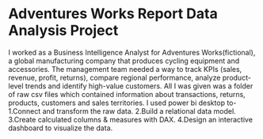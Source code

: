 # Adventures Works Report Data Analysis Project
I worked as a Business Intelligence Analyst for Adventures Works(fictional), a global manufacturing company that produces cycling equipment and accessories.
The management team needed a way to track KPIs (sales, revenue, profit, returns), compare regional performance, analyze product-level trends and identify high-value customers.
All I was given was a folder of raw csv files which contained information about transactions, returns, products, customers and sales territories.
I used power bi desktop to-
                            1.Connect and transform the raw data.
                            2.Build a relational data model.
                            3.Create calculated columns & measures with DAX.
                            4.Design an interactive dashboard to visualize the data.
